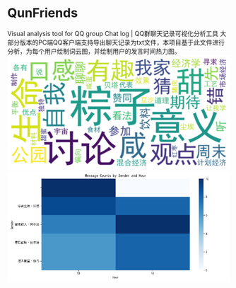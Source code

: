 # QunFriends
 Visual analysis tool for QQ group Chat log | QQ群聊天记录可视化分析工具
大部分版本的PC端QQ客户端支持导出聊天记录为txt文件，本项目基于此文件进行分析，为每个用户绘制词云图，并绘制用户的发言时间热力图。
![image](Pics/星海旅人·阿尔法_wordcloud.png)
![image](Pics/MessageCountsBySenderAndHour.png)

